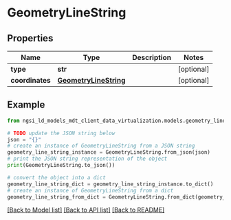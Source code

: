 # GeometryLineString


## Properties

Name | Type | Description | Notes
------------ | ------------- | ------------- | -------------
**type** | **str** |  | [optional] 
**coordinates** | [**GeometryLineString**](GeometryLineString.md) |  | [optional] 

## Example

```python
from ngsi_ld_models_mdt_client_data_virtualization.models.geometry_line_string import GeometryLineString

# TODO update the JSON string below
json = "{}"
# create an instance of GeometryLineString from a JSON string
geometry_line_string_instance = GeometryLineString.from_json(json)
# print the JSON string representation of the object
print(GeometryLineString.to_json())

# convert the object into a dict
geometry_line_string_dict = geometry_line_string_instance.to_dict()
# create an instance of GeometryLineString from a dict
geometry_line_string_from_dict = GeometryLineString.from_dict(geometry_line_string_dict)
```
[[Back to Model list]](../README.md#documentation-for-models) [[Back to API list]](../README.md#documentation-for-api-endpoints) [[Back to README]](../README.md)


